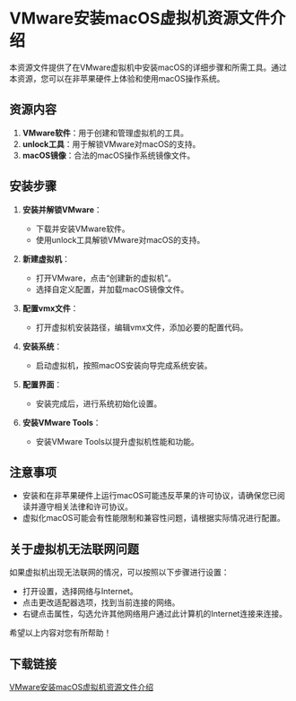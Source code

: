 # VMware安装macOS虚拟机资源文件介绍

本资源文件提供了在VMware虚拟机中安装macOS的详细步骤和所需工具。通过本资源，您可以在非苹果硬件上体验和使用macOS操作系统。

## 资源内容

1. **VMware软件**：用于创建和管理虚拟机的工具。
2. **unlock工具**：用于解锁VMware对macOS的支持。
3. **macOS镜像**：合法的macOS操作系统镜像文件。

## 安装步骤

1. **安装并解锁VMware**：
   - 下载并安装VMware软件。
   - 使用unlock工具解锁VMware对macOS的支持。

2. **新建虚拟机**：
   - 打开VMware，点击“创建新的虚拟机”。
   - 选择自定义配置，并加载macOS镜像文件。

3. **配置vmx文件**：
   - 打开虚拟机安装路径，编辑vmx文件，添加必要的配置代码。

4. **安装系统**：
   - 启动虚拟机，按照macOS安装向导完成系统安装。

5. **配置界面**：
   - 安装完成后，进行系统初始化设置。

6. **安装VMware Tools**：
   - 安装VMware Tools以提升虚拟机性能和功能。

## 注意事项

- 安装和在非苹果硬件上运行macOS可能违反苹果的许可协议，请确保您已阅读并遵守相关法律和许可协议。
- 虚拟化macOS可能会有性能限制和兼容性问题，请根据实际情况进行配置。

## 关于虚拟机无法联网问题

如果虚拟机出现无法联网的情况，可以按照以下步骤进行设置：
- 打开设置，选择网络与Internet。
- 点击更改适配器选项，找到当前连接的网络。
- 右键点击属性，勾选允许其他网络用户通过此计算机的Internet连接来连接。

希望以上内容对您有所帮助！

## 下载链接

[VMware安装macOS虚拟机资源文件介绍](https://pan.quark.cn/s/74119ff08474)